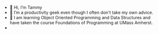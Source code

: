 - 👋 Hi, I’m Tammy
- 👀 I’m a productivity geek even though I often don't take my own advice.
- 🌱 I am learning Object Oriented Programming and Data Structures and have taken the course Foundations of Programming at UMass Amherst.
- 

<!---
tammynguyen29/tammynguyen29 is a ✨ special ✨ repository because its `README.md` (this file) appears on your GitHub profile.
You can click the Preview link to take a look at your changes.
--->
